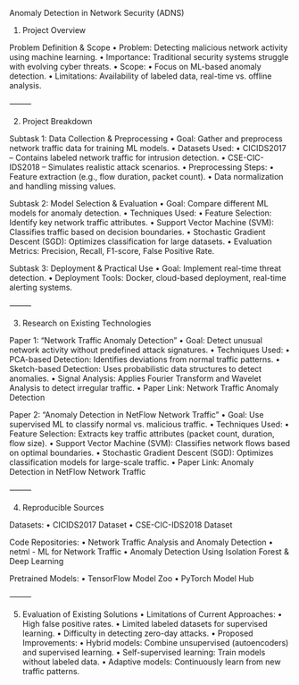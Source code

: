 Anomaly Detection in Network Security (ADNS)

1. Project Overview

Problem Definition & Scope
	•	Problem: Detecting malicious network activity using machine learning.
	•	Importance: Traditional security systems struggle with evolving cyber threats.
	•	Scope:
	•	Focus on ML-based anomaly detection.
	•	Limitations: Availability of labeled data, real-time vs. offline analysis.

⸻

2. Project Breakdown

Subtask 1: Data Collection & Preprocessing
	•	Goal: Gather and preprocess network traffic data for training ML models.
	•	Datasets Used:
	•	CICIDS2017 – Contains labeled network traffic for intrusion detection.
	•	CSE-CIC-IDS2018 – Simulates realistic attack scenarios.
	•	Preprocessing Steps:
	•	Feature extraction (e.g., flow duration, packet count).
	•	Data normalization and handling missing values.

Subtask 2: Model Selection & Evaluation
	•	Goal: Compare different ML models for anomaly detection.
	•	Techniques Used:
	•	Feature Selection: Identify key network traffic attributes.
	•	Support Vector Machine (SVM): Classifies traffic based on decision boundaries.
	•	Stochastic Gradient Descent (SGD): Optimizes classification for large datasets.
	•	Evaluation Metrics: Precision, Recall, F1-score, False Positive Rate.

Subtask 3: Deployment & Practical Use
	•	Goal: Implement real-time threat detection.
	•	Deployment Tools: Docker, cloud-based deployment, real-time alerting systems.

⸻

3. Research on Existing Technologies

Paper 1: “Network Traffic Anomaly Detection”
	•	Goal: Detect unusual network activity without predefined attack signatures.
	•	Techniques Used:
	•	PCA-based Detection: Identifies deviations from normal traffic patterns.
	•	Sketch-based Detection: Uses probabilistic data structures to detect anomalies.
	•	Signal Analysis: Applies Fourier Transform and Wavelet Analysis to detect irregular traffic.
	•	Paper Link: Network Traffic Anomaly Detection

Paper 2: “Anomaly Detection in NetFlow Network Traffic”
	•	Goal: Use supervised ML to classify normal vs. malicious traffic.
	•	Techniques Used:
	•	Feature Selection: Extracts key traffic attributes (packet count, duration, flow size).
	•	Support Vector Machine (SVM): Classifies network flows based on optimal boundaries.
	•	Stochastic Gradient Descent (SGD): Optimizes classification models for large-scale traffic.
	•	Paper Link: Anomaly Detection in NetFlow Network Traffic

⸻

4. Reproducible Sources

Datasets:
	•	CICIDS2017 Dataset
	•	CSE-CIC-IDS2018 Dataset

Code Repositories:
	•	Network Traffic Analysis and Anomaly Detection
	•	netml - ML for Network Traffic
	•	Anomaly Detection Using Isolation Forest & Deep Learning

Pretrained Models:
	•	TensorFlow Model Zoo
	•	PyTorch Model Hub

⸻

5. Evaluation of Existing Solutions
	•	Limitations of Current Approaches:
	•	High false positive rates.
	•	Limited labeled datasets for supervised learning.
	•	Difficulty in detecting zero-day attacks.
	•	Proposed Improvements:
	•	Hybrid models: Combine unsupervised (autoencoders) and supervised learning.
	•	Self-supervised learning: Train models without labeled data.
	•	Adaptive models: Continuously learn from new traffic patterns.
